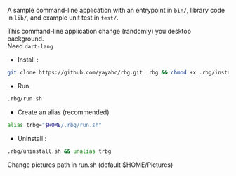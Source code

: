 A sample command-line application with an entrypoint in `bin/`, library code
in `lib/`, and example unit test in `test/`.

This command-line application change (randomly) you desktop background.    
Need `dart-lang`

- Install :
```bash
git clone https://github.com/yayahc/rbg.git .rbg && chmod +x .rbg/install.sh && .rbg/install.sh
```

- Run
```bash
.rbg/run.sh
```

- Create an alias (recommended)
```bash
alias trbg="$HOME/.rbg/run.sh"
```

- Uninstall :
```bash
.rbg/uninstall.sh && unalias trbg
```

Change pictures path in run.sh (default $HOME/Pictures)